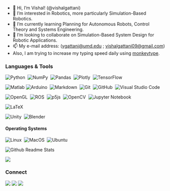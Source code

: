 - 👋 Hi, I’m Vishal! (@vishalgattani)
- 👀 I’m interested in Robotics, more particularly Simulation-Based Robotics.
- 🌱 I’m currently learning Planning for Autonomous Robots, Control Theory and Systems Engineering.
- 💞️ I’m looking to collaborate on Simulation-Based System Design for Robotic Applications.
- 📫 My e-mail address: (vgattani@umd.edu ; vishalgattani09@gmail.com)
- Also, I am trying to increase my typing speed daily using [monkeytype](https://monkeytype.com/profile/vishalgattani).

### Languages & Tools

![Python](https://img.shields.io/badge/-Python-05122A?style=flat&logo=python)&nbsp;
![NumPy](https://img.shields.io/badge/numpy-%23013243.svg?style=flat&logo=numpy&logoColor=white)&nbsp;
![Pandas](https://img.shields.io/badge/pandas-%23150458.svg?style=flat&logo=pandas&logoColor=white)&nbsp;
![Plotly](https://img.shields.io/badge/Plotly-%233F4F75.svg?style=flat&logo=plotly&logoColor=white)&nbsp;
![TensorFlow](https://img.shields.io/badge/TensorFlow-%23FF6F00.svg?style=flat&logo=TensorFlow&logoColor=white)&nbsp;

![Matlab](https://www.mathworks.com/matlabcentral/images/matlab-file-exchange.svg)
![Arduino](https://img.shields.io/badge/-Arduino-00979D?style=flat&logo=Arduino&logoColor=white)&nbsp;
![Markdown](https://img.shields.io/badge/-Markdown-05122A?style=flat&logo=markdown)&nbsp;
![Git](https://img.shields.io/badge/-Git-05122A?style=flat&logo=git)&nbsp;
![GitHub](https://img.shields.io/badge/-GitHub-05122A?style=flat&logo=github)&nbsp;
![Visual Studio Code](https://img.shields.io/badge/-Visual%20Studio%20Code-05122A?style=flat&logo=visual-studio-code&logoColor=007ACC)&nbsp;

![OpenGL](https://img.shields.io/badge/OpenGL-%23FFFFFF.svg?style=flat&logo=opengl)&nbsp;
![ROS](https://img.shields.io/badge/ros-%230A0FF9.svg?style=flat&logo=ros&logoColor=white)&nbsp;
![p5js](https://img.shields.io/badge/p5.js-ED225D?style=flat&logo=p5.js&logoColor=FFFFFF)&nbsp;
![OpenCV](https://img.shields.io/badge/opencv-%23white.svg?style=flat&logo=opencv&logoColor=white)&nbsp;
![Jupyter Notebook](https://img.shields.io/badge/jupyter-%23FA0F00.svg?style=flat&logo=jupyter&logoColor=white)&nbsp;

![LaTeX](https://img.shields.io/badge/latex-%23008080.svg?style=flat&logo=latex&logoColor=white)&nbsp;

![Unity](https://img.shields.io/badge/Unity-100000?style=flat&logo=unity&logoColor=white)&nbsp;
![Blender](https://img.shields.io/badge/Blender-%23F5792A.svg?style=flat&logo=blender&logoColor=white)&nbsp;

#### Operating Systems
![Linux](https://img.shields.io/badge/-Linux-05122A?style=flat&logo=linux&logoColor=white)&nbsp;
![MacOS](https://img.shields.io/badge/-MacOS-05122A?style=flat&logo=apple)&nbsp;
![Ubuntu](https://img.shields.io/badge/Ubuntu-E95420?style=flat&logo=ubuntu&logoColor=white)&nbsp;

<!-- ![Shell](https://img.shields.io/badge/Shell-05122A?style=flat&logo=gnu-bash&logoColor=white)&nbsp; -->
<!-- ![Java](https://img.shields.io/badge/-Java-05122A?style=flat&logo=Java&logoColor=white)&nbsp; -->
<!-- ![Golang](https://img.shields.io/badge/-Golang-05122A?style=flat&logo=go&logoColor=white)&nbsp; -->
<!-- ![Kotlin](https://img.shields.io/badge/-Kotlin-05122A?style=flat&logo=kotlin)&nbsp; -->
<!-- ![Docker](https://img.shields.io/badge/-Docker-05122A?style=flat&logo=docker)&nbsp; -->
<!-- ![Spring](https://img.shields.io/badge/-Spring-05122A?style=flat&logo=spring&logoColor=white)&nbsp; -->
<!-- ![Maven](https://img.shields.io/badge/-Maven-05122A?style=flat&logo=apache-maven&logoColor=white)&nbsp; -->
<!-- ![Kafka](https://img.shields.io/badge/-Kafka-05122A?style=flat&logo=apache-kafka)&nbsp; -->
<!-- ![Cucumber](https://img.shields.io/badge/-Cucumber-05122A?style=flat&logo=cucumber)&nbsp; -->
<!-- ![GitHub Actions](https://img.shields.io/badge/GitHub%20Actions%20-05122A?style=flat&logo=github-actions&logoColor=white)&nbsp; -->
<!-- ![CircleCI](https://img.shields.io/badge/CircleCI-05122A?style=flat&logo=circleci&logoColor=white)&nbsp; -->
<!-- ![MySQL](https://img.shields.io/badge/-MySQL-05122A?style=flat&logo=mysql&logoColor=white)&nbsp; -->
<!-- ![PostgreSQL](https://img.shields.io/badge/-PostgreSQL-05122A?style=flat&logo=postgresql)&nbsp; -->
<!-- ![IntelliJ](https://img.shields.io/badge/-IntelliJ-05122A?style=flat&logo=jetbrains)&nbsp; -->
<!-- ![Postman](https://img.shields.io/badge/-Postman-05122A?style=flat&logo=postman)&nbsp; -->

![Github Readme Stats](https://github-readme-stats.vercel.app/api?username=vishalgattani&theme=blue-green)

<p align="left">
  <img src="https://github-readme-streak-stats.herokuapp.com/?user=vishalgattani" /> 
<!--   <img height="180em" src="https://user-images.githubusercontent.com/22433243/121538215-faa36d80-c9da-11eb-9dce-0def2d07ff62.gif" /> -->
<!--   <img src="https://github-readme-stats.vercel.app/api/top-langs/?username=vishalgattani&layout=compact&langs_count=8&hide=HCL"/> -->
</p> 

### Connect

<p align="left">
<a href="https://www.linkedin.com/in/vishal-gattani-71692611a/"><img src="https://img.shields.io/badge/-Vishal Gattani-0077B5?style=flat&logo=Linkedin&logoColor=white"/></a>
<a href="mailto:vishalgattani09@gmail.com"><img src="https://img.shields.io/badge/-vishalgattani09@gmail.com-D14836?style=flat&logo=Gmail&logoColor=white"/></a>
<a href="https://github.com/vishalgattani/"><img src="https://img.shields.io/badge/vishalgattani-100000?style=flat&logo=github&logoColor=white"/></a>
</p>

<!---
vishalgattani/vishalgattani is a ✨ special ✨ repository because its `README.md` (this file) appears on your GitHub profile.
You can click the Preview link to take a look at your changes.
--->
